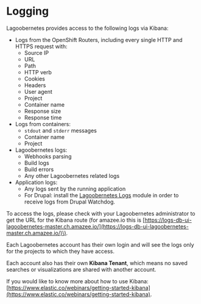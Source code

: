 # Logging

Lagoobernetes provides access to the following logs via Kibana:

* Logs from the OpenShift Routers, including every single HTTP and HTTPS request with:
    * Source IP
    * URL
    * Path
    * HTTP verb
    * Cookies
    * Headers
    * User agent
    * Project
    * Container name
    * Response size
    * Response time
* Logs from containers:
    * `stdout` and `stderr` messages
    * Container name
    * Project
* Lagoobernetes logs:
    * Webhooks parsing
    * Build logs
    * Build errors
    * Any other Lagoobernetes related logs
* Application logs:
    * Any logs sent by the running application
    * For Drupal: install the [Lagoobernetes Logs](https://www.drupal.org/project/lagoobernetes_logs) module in order to receive logs from Drupal Watchdog.

To access the logs, please check with your Lagoobernetes administrator to get the URL for the Kibana route \(for amazee.io this is [https://logs-db-ui-lagoobernetes-master.ch.amazee.io/](https://logs-db-ui-lagoobernetes-master.ch.amazee.io/)\).

Each Lagoobernetes account has their own login and will see the logs only for the projects to which they have access.

Each account also has their own **Kibana Tenant**, which means no saved searches or visualizations are shared with another account.

If you would like to know more about how to use Kibana: [https://www.elastic.co/webinars/getting-started-kibana](https://www.elastic.co/webinars/getting-started-kibana).


